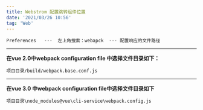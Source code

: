 ```yaml
---
title: Webstrom 配置跳转组件位置
date: '2021/03/26 10:56'
tag: 'Web'
---
```

```
Preferences   ---  左上角搜索：webapck  --- 配置响应的文件路径
```

----------


**在vue 2.0中webpack configuration file 中选择文件目录如下：**
```
项目目录/build/webpack.base.conf.js
```

----------


**在vue 3.0 中webpack configuration file中选择文件目录如下**
```
项目目录\node_modules@vue\cli-service\webpack.config.js
```
 

